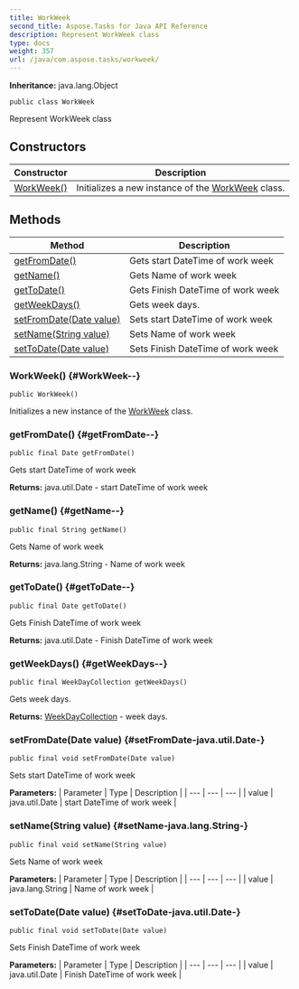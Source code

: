 ```yaml
---
title: WorkWeek
second_title: Aspose.Tasks for Java API Reference
description: Represent WorkWeek class
type: docs
weight: 357
url: /java/com.aspose.tasks/workweek/
---
```


**Inheritance:**
java.lang.Object
```
public class WorkWeek
```

Represent WorkWeek class
## Constructors

| Constructor | Description |
| --- | --- |
| [WorkWeek()](#WorkWeek--) | Initializes a new instance of the [WorkWeek](../../com.aspose.tasks/workweek) class. |
## Methods

| Method | Description |
| --- | --- |
| [getFromDate()](#getFromDate--) | Gets start DateTime of work week |
| [getName()](#getName--) | Gets Name of work week |
| [getToDate()](#getToDate--) | Gets Finish DateTime of work week |
| [getWeekDays()](#getWeekDays--) | Gets week days. |
| [setFromDate(Date value)](#setFromDate-java.util.Date-) | Sets start DateTime of work week |
| [setName(String value)](#setName-java.lang.String-) | Sets Name of work week |
| [setToDate(Date value)](#setToDate-java.util.Date-) | Sets Finish DateTime of work week |
### WorkWeek() {#WorkWeek--}
```
public WorkWeek()
```


Initializes a new instance of the [WorkWeek](../../com.aspose.tasks/workweek) class.

### getFromDate() {#getFromDate--}
```
public final Date getFromDate()
```


Gets start DateTime of work week

**Returns:**
java.util.Date - start DateTime of work week
### getName() {#getName--}
```
public final String getName()
```


Gets Name of work week

**Returns:**
java.lang.String - Name of work week
### getToDate() {#getToDate--}
```
public final Date getToDate()
```


Gets Finish DateTime of work week

**Returns:**
java.util.Date - Finish DateTime of work week
### getWeekDays() {#getWeekDays--}
```
public final WeekDayCollection getWeekDays()
```


Gets week days.

**Returns:**
[WeekDayCollection](../../com.aspose.tasks/weekdaycollection) - week days.
### setFromDate(Date value) {#setFromDate-java.util.Date-}
```
public final void setFromDate(Date value)
```


Sets start DateTime of work week

**Parameters:**
| Parameter | Type | Description |
| --- | --- | --- |
| value | java.util.Date | start DateTime of work week |

### setName(String value) {#setName-java.lang.String-}
```
public final void setName(String value)
```


Sets Name of work week

**Parameters:**
| Parameter | Type | Description |
| --- | --- | --- |
| value | java.lang.String | Name of work week |

### setToDate(Date value) {#setToDate-java.util.Date-}
```
public final void setToDate(Date value)
```


Sets Finish DateTime of work week

**Parameters:**
| Parameter | Type | Description |
| --- | --- | --- |
| value | java.util.Date | Finish DateTime of work week |

